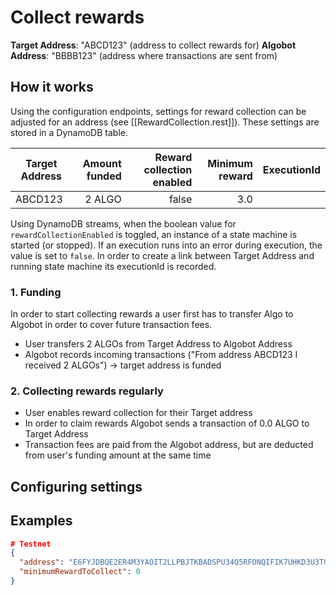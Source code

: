 # Collect rewards

**Target Address**: "ABCD123" (address to collect rewards for)
**Algobot Address**: "BBBB123" (address where transactions are sent from)

## How it works

Using the configuration endpoints, settings for reward collection can be adjusted for an address (see [[RewardCollection.rest]]). These settings are stored in a DynamoDB table.

| Target Address | Amount funded | Reward collection enabled | Minimum reward | ExecutionId |
| -------------- | ------------: | ------------------------: | -------------: | ----------: |
| ABCD123        |        2 ALGO |                     false |            3.0 |             |

Using DynamoDB streams, when the boolean value for `rewardCollectionEnabled` is toggled, an instance of a state machine is started (or stopped).
If an execution runs into an error during execution, the value is set to `false`.
In order to create a link between Target Address and running state machine its executionId is recorded.

### 1. Funding

In order to start collecting rewards a user first has to transfer Algo to Algobot in order to cover future transaction fees.

- User transfers 2 ALGOs from Target Address to Algobot Address
- Algobot records incoming transactions ("From address ABCD123 I received 2 ALGOs") -> target address is funded

### 2. Collecting rewards regularly

- User enables reward collection for their Target address
- In order to claim rewards Algobot sends a transaction of 0.0 ALGO to Target Address
- Transaction fees are paid from the Algobot address, but are deducted from user's funding amount at the same time

## Configuring settings

## Examples

```json
# Testnet
{
  "address": "E6FYJDBQE2ER4M3YAOIT2LLPBJTKBADSPU34Q5RFONQIFIK7UHKD3U3TGY",
  "minimumRewardToCollect": 0
}
```
